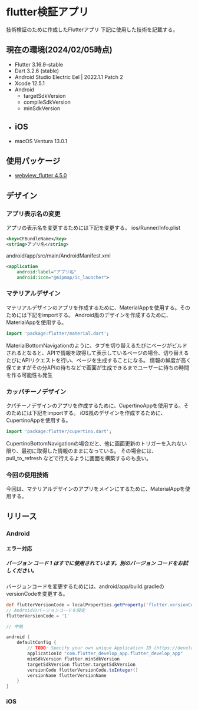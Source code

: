 # flutter検証アプリ
技術検証のために作成したFlutterアプリ
下記に使用した技術を記載する。

## 現在の環境(2024/02/05時点)
- Flutter 3.16.9-stable
- Dart  3.2.6 (stable)
- Android Studio Electric Eel | 2022.1.1 Patch 2
- Xcode 12.5.1
- Android
  - targetSdkVersion 
  - compileSdkVersion
  - minSdkVersion
- iOS
  - 
- macOS Ventura 13.0.1

## 使用パッケージ
- [webview_flutter 4.5.0](https://pub.dev/packages/webview_flutter)

## デザイン
### アプリ表示名の変更
アプリの表示名を変更するためには下記を変更する。
ios/Runner/Info.plist
```xml
<key>CFBundleName</key>
<string>アプリ名</string>
```
android/app/src/main/AndroidManifest.xml
```xml
<application
    android:label="アプリ名"
    android:icon="@mipmap/ic_launcher">
```

### マテリアルデザイン
マテリアルデザインのアプリを作成するために、MaterialAppを使用する。そのためには下記をimportする。
Android風のデザインを作成するために、MaterialAppを使用する。
```dart
import 'package:flutter/material.dart';
```
MaterialBottomNavigationのように、タブを切り替えるたびにページがビルドされるとなると、APIで情報を取得して表示しているページの場合、切り替えるたびにAPIリクエストを行い、ページを生成することになる。
情報の鮮度が高く保てますがその分APIの待ちなどで画面が生成できるまでユーザーに待ちの時間を作る可能性も発生

### カッパチーノデザイン
クパチーノデザインのアプリを作成するために、CupertinoAppを使用する。そのためには下記をimportする。
iOS風のデザインを作成するために、CupertinoAppを使用する。
```dart
import 'package:flutter/cupertino.dart';
```
CupertinoBottomNavigationの場合だと、他に画面更新のトリガーを入れない限り、最初に取得した情報のままになっている。
その場合には、pull_to_refresh などで行えるように画面を構築するのも良い。

### 今回の使用技術
今回は、マテリアルデザインのアプリをメインにするために、MaterialAppを使用する。

## リリース
### Android
#### エラー対応
##### バージョン コード 1 はすでに使用されています。別のバージョン コードをお試しください。
バージョンコードを変更するためには、android/app/build.gradleのversionCodeを変更する。
```gradle
def flutterVersionCode = localProperties.getProperty('flutter.versionCode')
// Androidのバージョンコードを設定
flutterVersionCode = '1'

// 中略

android {
    defaultConfig {
        // TODO: Specify your own unique Application ID (https://developer.android.com/studio/build/application-id.html).
        applicationId "com.flutter_develop_app.flutter_develop_app"
        minSdkVersion flutter.minSdkVersion
        targetSdkVersion flutter.targetSdkVersion
        versionCode flutterVersionCode.toInteger()
        versionName flutterVersionName
    }
}
```
### iOS